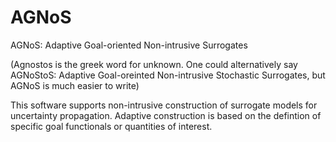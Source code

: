 AGNoS
=====

AGNoS: Adaptive Goal-oriented Non-intrusive Surrogates

(Agnostos is the greek word for unknown. One could alternatively say AGNoStoS: Adaptive Goal-oreinted Non-intrusive Stochastic Surrogates, but AGNoS is much easier to write)


This software supports non-intrusive construction of surrogate models for uncertainty propagation. Adaptive construction is based on the defintion of specific goal functionals or quantities of interest.


